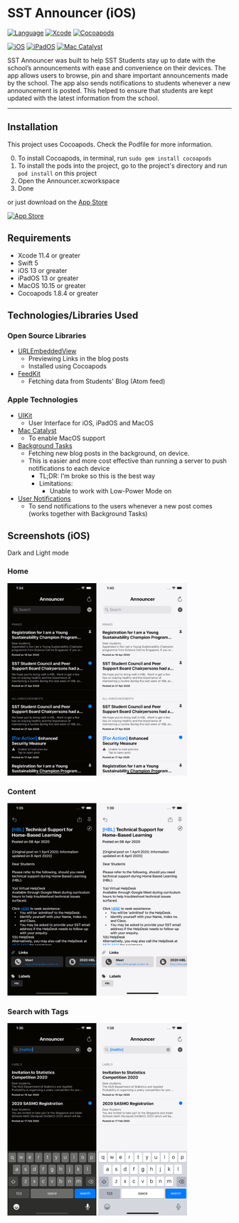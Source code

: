 # SST Announcer (iOS)
[![Language](http://img.shields.io/badge/swift-5-orange.svg?style=flat)](https://developer.apple.com/swift)
[![Xcode](http://img.shields.io/badge/xcode-11.4-red.svg?style=flat)](https://developer.apple.com/xcode)
[![Cocoapods](http://img.shields.io/badge/pod-v1.8.4-darkgray.svg?style=flat)](https://cocoapods.org/)

[![iOS](http://img.shields.io/badge/platform-iOS%2013-blue.svg?style=flat)](https://developer.apple.com/iphone/index.action)
[![iPadOS](http://img.shields.io/badge/platform-iPadOS%2013-blue.svg?style=flat)](https://developer.apple.com/ipad/)
[![Mac Catalyst](http://img.shields.io/badge/platform-MacOS%2010.15-blue.svg?style=flat)](https://developer.apple.com/mac-catalyst/)

SST Announcer was built to help SST Students stay up to date with the school’s announcements with ease and convenience on their devices. The app allows users to browse, pin and share important announcements made by the school. The app also sends notifications to students whenever a new announcement is posted. This helped to ensure that students are kept updated with the latest information from the school. 

---
## Installation
This project uses Cocoapods. Check the Podfile for more information.

0. To install Cocoapods, in terminal, run `sudo gem install cocoapods`
1. To install the pods into the project, go to the project's directory and run `pod install` on this project
2. Open the Announcer.xcworkspace
3. Done

or just download on the [App Store](https://apps.apple.com/sg/app/sst-announcer/id683929182)

[![App Store](https://upload.wikimedia.org/wikipedia/commons/3/3c/Download_on_the_App_Store_Badge.svg)](https://apps.apple.com/sg/app/sst-announcer/id683929182)

## Requirements
- Xcode 11.4 or greater
- Swift 5 
- iOS 13 or greater
- iPadOS 13 or greater
- MacOS 10.15 or greater
- Cocoapods 1.8.4 or greater

## Technologies/Libraries Used
### Open Source Libraries
- [URLEmbeddedView](https://github.com/marty-suzuki/URLEmbeddedView)
  - Previewing Links in the blog posts
  - Installed using Cocoapods
- [FeedKit](https://github.com/nmdias/FeedKit)
  - Fetching data from Students' Blog (Atom feed)
  
### Apple Technologies
- [UIKit](https://developer.apple.com/documentation/uikit/)
  - User Interface for iOS, iPadOS and MacOS
- [Mac Catalyst](https://developer.apple.com/documentation/uikit/mac_catalyst)
  - To enable MacOS support
- [Background Tasks](https://developer.apple.com/documentation/backgroundtasks)
  - Fetching new blog posts in the background, on device.
  - This is easier and more cost effective than running a server to push notifications to each device 
    - TL;DR: I'm broke so this is the best way
    - Limitations: 
      - Unable to work with Low-Power Mode on 
- [User Notifications](https://developer.apple.com/documentation/usernotifications)
  - To send notifications to the users whenever a new post comes (works together with Background Tasks)

## Screenshots (iOS)
Dark and Light mode
### Home 
<img src="Screenshots/iPhone/iPhone 11/Dark Mode/home.png" width="200">    <img src="Screenshots/iPhone/iPhone 11/Light Mode/home.png" width="200">
### Content
<img src="Screenshots/iPhone/iPhone 11/Dark Mode/content.png" width="200">    <img src="Screenshots/iPhone/iPhone 11/Light Mode/content.png" width="200">
### Search with Tags
<img src="Screenshots/iPhone/iPhone 11/Dark Mode/search.png" width="200">    <img src="Screenshots/iPhone/iPhone 11/Light Mode/search.png" width="200">
